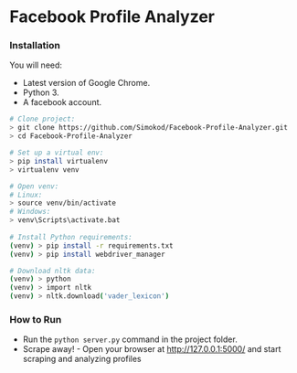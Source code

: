 # Facebook Profile Analyzer

### Installation

You will need:

- Latest version of Google Chrome.
- Python 3.
- A facebook account.

```bash
# Clone project:
> git clone https://github.com/Simokod/Facebook-Profile-Analyzer.git
> cd Facebook-Profile-Analyzer

# Set up a virtual env:
> pip install virtualenv
> virtualenv venv

# Open venv:
# Linux:
> source venv/bin/activate
# Windows:
> venv\Scripts\activate.bat
  
# Install Python requirements:
(venv) > pip install -r requirements.txt
(venv) > pip install webdriver_manager

# Download nltk data:
(venv) > python
(venv) > import nltk
(venv) > nltk.download('vader_lexicon')

```

### How to Run
- Run the `python server.py` command in the project folder.
- Scrape away! - Open your browser at http://127.0.0.1:5000/ and start scraping and analyzing profiles
